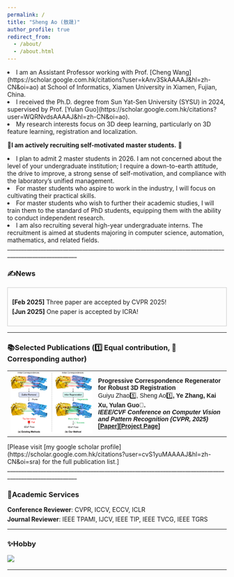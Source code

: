```yaml
---
permalink: /
title: "Sheng Ao (敖晟)"
author_profile: true
redirect_from: 
  - /about/
  - /about.html
---
```


<li> I am an Assistant Professor working with Prof. [Cheng Wang](https://scholar.google.com.hk/citations?user=kAnv3SkAAAAJ&hl=zh-CN&oi=ao) at School of Informatics, Xiamen University in Xiamen, Fujian, China. 
  
<li> I received the Ph.D. degree from Sun Yat-Sen University (SYSU) in 2024, supervised by Prof. [Yulan Guo](https://scholar.google.com.hk/citations?user=WQRNvdsAAAAJ&hl=zh-CN&oi=ao). 
  
<li> My research interests focus on 3D deep learning, particularly on 3D feature learning, registration and localization.

🤡**I am actively recruiting self-motivated master students.** 🤝

<li> I plan to admit 2 master students in 2026. I am not concerned about the level of your undergraduate institution; I require a down-to-earth attitude, the drive to improve, a strong sense of self-motivation, and compliance with the laboratory’s unified management.

<li> For master students who aspire to work in the industry, I will focus on cultivating their practical skills. 

<li> For master students who wish to further their academic studies, I will train them to the standard of PhD students, equipping them with the ability to conduct independent research.  

<li> I am also recruiting several high-year undergraduate interns. The recruitment is aimed at students majoring in computer science, automation, mathematics, and related fields.
_______________________________________________________________________________________________________


<html lang="en">
<head>
<meta charset="UTF-8">
<meta name="viewport" content="width=device-width, initial-scale=1.0">
<title>News滚动展示</title>
<style>
  .scroll-container {
    max-height: 500px; /* 设置最大高度 */
    overflow-y: auto; /* 添加垂直滚动条 */
    border: 1px solid #ccc; /* 可选：添加边框 */
    padding: 10px; /* 可选：添加内边距 */
  }
  .mini ul {
    list-style-type: none;
    padding: 0;
  }
  .mini li {
    margin-bottom: 5px; /* 添加列表项之间的间距 */
  }
</style>
</head>
<body>
<h3>
  <a name="news"></a> ✍News
</h3>
<div class="scroll-container">
  <div class="mini">
    <ul>
  <li> <strong>[Feb 2025]</strong> Three paper are accepted by CVPR 2025!</li>
  <li> <strong>[Jun 2025]</strong> One paper is accepted by ICRA!</li>
    </ul>
  </div>
</div>

</body>
</html>

_______________________________________________________________________________________________________

<h3>
  <a name="Publications"></a> 📚Selected Publications (1️⃣ Equal contribution, 📧 Corresponding author)
</h3>
<font face="helvetica, ariel, &#39;sans serif&#39;">
        <table cellspacing="0" cellpadding="0" class="noBorder">
           <tbody>
               <tr>
                    <td width="40%">
                        <img width="320" src="../images/Regor.png" border="0">
                            </td>
                    <td>
                            <b>Progressive Correspondence Regenerator for Robust 3D Registration</b>
                    <br>
                    Guiyu Zhao1️⃣, Sheng Ao1️⃣<strong>, Ye Zhang, Kai Xu, Yulan Guo📧. 
                    <br>
                    <em>IEEE/CVF Conference on Computer Vision and Pattern Recognition (CVPR, 2025)</em>
                    <br>
                   [<a href="https://arxiv.org/abs/2411.18654">Paper</a>][<a href="https://atom-motion.github.io/">Project Page</a>]
                    </td>
               </tr>
           </tbody>
           </table>
</font>
[Please visit [my google scholar profile](https://scholar.google.com.hk/citations?user=cvS1yuMAAAAJ&hl=zh-CN&oi=sra) for the full publication list.]
_______________________________________________________________________________________________________

<h3>
  <a name="services"></a> 📠Academic Services
</h3>
<div class="mini">
  <ul>
  <li> <strong>Conference Reviewer</strong>: CVPR, ICCV, ECCV, ICLR </li>
  <li> <strong>Journal Reviewer</strong>: IEEE TPAMI, IJCV, IEEE TIP, IEEE TVCG, IEEE TGRS</li>
  </ul>
</div>
 
_______________________________________________________________________________________________________

<h3>
  <a name="services"></a> ✨Hobby
</h3>
<div class="mini">
 <td width="30%">
 <img width="60" src="../images/ball.jpg" border="0">
</td>
</div>

_______________________________________________________________________________________________________

